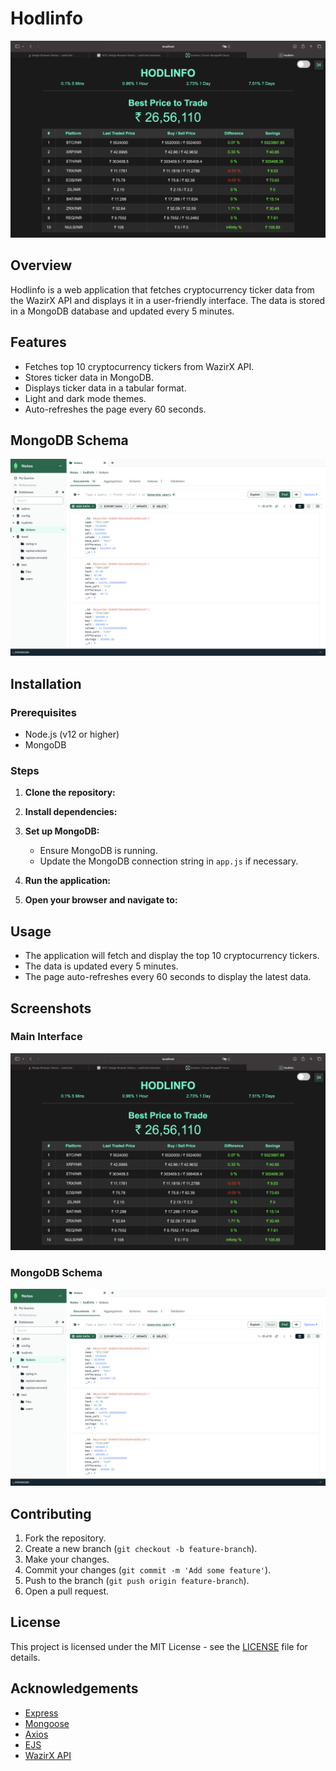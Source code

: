 # Hodlinfo

![Project Display](./img.png)

## Overview

Hodlinfo is a web application that fetches cryptocurrency ticker data from the WazirX API and displays it in a user-friendly interface. The data is stored in a MongoDB database and updated every 5 minutes.

## Features

- Fetches top 10 cryptocurrency tickers from WazirX API.
- Stores ticker data in MongoDB.
- Displays ticker data in a tabular format.
- Light and dark mode themes.
- Auto-refreshes the page every 60 seconds.

## MongoDB Schema

![MongoDB Schema](./img2.png)

## Installation

### Prerequisites

- Node.js (v12 or higher)
- MongoDB

### Steps

1. **Clone the repository:**

2. **Install dependencies:**

3. **Set up MongoDB:**
    - Ensure MongoDB is running.
    - Update the MongoDB connection string in `app.js` if necessary.

4. **Run the application:**


5. **Open your browser and navigate to:**

## Usage

- The application will fetch and display the top 10 cryptocurrency tickers.
- The data is updated every 5 minutes.
- The page auto-refreshes every 60 seconds to display the latest data.

## Screenshots

### Main Interface
![Main Interface](./img.png)

### MongoDB Schema
![MongoDB Schema](./img2.png)

## Contributing

1. Fork the repository.
2. Create a new branch (`git checkout -b feature-branch`).
3. Make your changes.
4. Commit your changes (`git commit -m 'Add some feature'`).
5. Push to the branch (`git push origin feature-branch`).
6. Open a pull request.

## License

This project is licensed under the MIT License - see the [LICENSE](LICENSE) file for details.

## Acknowledgements

- [Express](https://expressjs.com/)
- [Mongoose](https://mongoosejs.com/)
- [Axios](https://axios-http.com/)
- [EJS](https://ejs.co/)
- [WazirX API](https://wazirx.com/)



